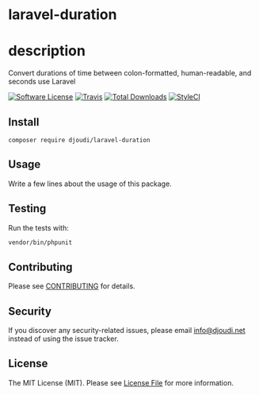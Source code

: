 # laravel-duration
# description
Convert durations of time between colon-formatted, human-readable, and seconds use Laravel

[![Software License](https://img.shields.io/badge/license-MIT-brightgreen.svg?style=flat-square)](LICENSE.md)
[![Travis](https://img.shields.io/travis/djoudi/laravel-duration.svg?style=flat-square)]()
[![Total Downloads](https://img.shields.io/packagist/dt/djoudi/laravel-duration.svg?style=flat-square)](https://packagist.org/packages/djoudi/laravel-duration)
[![StyleCI](https://styleci.io/repos/189517498/shield?branch=master)](https://github.styleci.io/repos/189517498)
## Install
`composer require djoudi/laravel-duration`

## Usage
Write a few lines about the usage of this package.

## Testing
Run the tests with:

``` bash
vendor/bin/phpunit
```

## Contributing
Please see [CONTRIBUTING](CONTRIBUTING.md) for details.

## Security
If you discover any security-related issues, please email info@djoudi.net instead of using the issue tracker.

## License
The MIT License (MIT). Please see [License File](/LICENSE.md) for more information.
